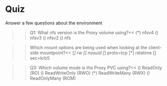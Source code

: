 # Quiz

Answer a few questions about the environment

>>Q1: What nfs version is the Proxy volume using?<< 
(*) nfsv4
() nfsv3
() nfsv2
() nfs

>> Which mount options are being used when looking at the client-side mountpoint?<< 
[*] rw
[] nosuid
[*] proto=tcp
[*] relatime
[] sec=krb5


>>Q3: Which volume mode is the Proxy PVC using?<<
() ReadOnly (RO)
() ReadWriteOnly (RWO)
(*) ReadWriteMany (RWX)
() ReadOnlyMany (ROM)


